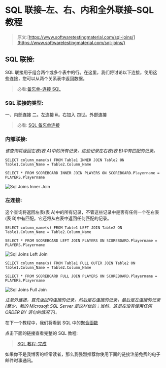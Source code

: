 # SQL 联接–左、右、内和全外联接–SQL 教程

> 原文:[https://www.softwaretestingmaterial.com/sql-joins/](https://www.softwaretestingmaterial.com/sql-joins/)

## SQL 联接:

SQL 联接用于组合两个或多个表中的行。在这里，我们将讨论以下连接，使用这些连接，您可以从两个关系表中返回数据。

> 必看:[备忘单–连接 SQL](https://www.softwaretestingmaterial.com/sql-joins-cheat-sheet/)

### SQL 联接的类型:

一、内部连接
二。左连接
iii。右加入
四世。外部连接

> 必看: [SQL 备忘单连接](https://www.softwaretestingmaterial.com/sql-joins-cheat-sheet/)

### 内部联接:

*该查询将返回左表(表 A)中的所有记录，这些记录在右表(表 B)中有匹配的记录。*

```
SELECT column_name(s) FROM Table1 INNER JOIN Table2 ON Table1.Column_Name = Table2.Column_Name
```

```
SELECT * FROM SCOREBOARD INNER JOIN PLAYERS ON SCOREBOARD.Playername =
PLAYERS.Playername
```

![Sql Joins Inner Join](img/ba1ef42f3bdd85c78cf378e0d6aaa09b.png "Sql Joins Inner Join")

### 左连接:

这个查询将返回左表(表 A)中的所有记录，不管这些记录中是否有任何一个在右表(表 B)中有匹配。它还将从右表中返回任何匹配的记录。

```
SELECT column_name(s) FROM Table1 LEFT JOIN Table2 ON Table1.Column_Name = Table2.Column_Name
```

```
SELECT * FROM SCOREBOARD LEFT JOIN PLAYERS ON SCOREBOARD.Playername =
PLAYERS.Playername
```

![Sql Joins Left Join](img/ba1ef42f3bdd85c78cf378e0d6aaa09b.png "Sql Joins Left Join")

```
SELECT column_name(s) FROM Table1 FULL OUTER JOIN Table2 ON Table1.Column_Name = Table2.Column_Name
```

```
SELECT * FROM SCOREBOARD FULL JOIN PLAYERS ON SCOREBOARD.Playername =
PLAYERS.Playername
```

![Sql Joins Full Join](img/c7d0ce7f02c5155c1791d678a1319235.png "Sql Joins Full Join")

*注意外连接，首先返回内连接的记录，然后是右连接的记录，最后是左连接的记录(至少，我的 Microsoft SQL Server 是这样做的；当然，这是在没有使用任何 ORDER BY 语句的情况下)。*

在下一个教程中，我们将看到 SQL 中的[聚合函数](https://www.softwaretestingmaterial.com/sql-aggregate-functions/)

点击下面的链接查看完整的 SQL 教程:

> [SQL 教程–完成](https://www.softwaretestingmaterial.com/sql-tutorial-complete/)

如果你不是我博客的经常读者，那么我强烈推荐你使用下面的链接注册免费的电子邮件时事通讯。